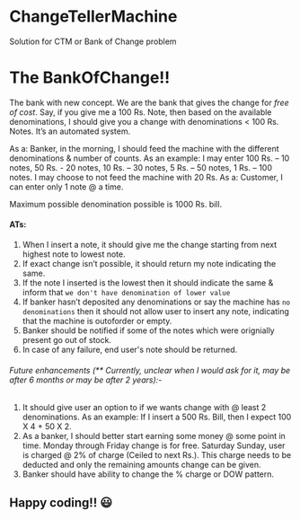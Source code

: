 # ChangeTellerMachine
Solution for CTM or Bank of Change problem

# The BankOfChange!!

The bank with new concept.
We are the bank that gives the change for *free of cost*. Say, if you give me a 100 Rs. Note, then based on the available denominations, I should give you a change with denominations < 100 Rs. Notes.
It’s an automated system.

As a: Banker, in the morning, I should feed the machine with the different denominations & number of counts.
As an example: I may enter 
100 Rs. – 10 notes, 50 Rs. - 20 notes, 10 Rs. – 30 notes, 5 Rs. – 50 notes, 1 Rs. – 100 notes. I may choose to not feed the machine with 20 Rs. 
As a: Customer, I can enter only 1 note @ a time. 

Maximum possible denomination possible is 1000 Rs. bill. 

#### ATs:
1.	When I insert a note, it should give me the change starting from next highest note to lowest note.
2.	If exact change isn’t possible, it should return my note indicating the same.
3.	If the note I inserted is the lowest then it should indicate the same & inform that `we don't have denomination of lower value`
4.	If banker hasn’t deposited any denominations or say the machine has `no denominations` then  it should not allow user to insert any note, indicating that the machine is outoforder or empty.
5.	Banker should be notified if some of the notes which were orignially present go out of stock.
6.	In case of any failure, end user's note should be returned.

###### Future enhancements (** Currently, unclear when I would ask for it, may be after 6 months or may be after 2 years):-

1. It should give user an option to if we wants change with @ least 2 denominations. As an example: If I insert a 500 Rs. Bill, then I expect 100 X 4 + 50 X 2. 
2.	As a banker, I should better start earning some money @ some point in time. Monday through Friday change is for free. Saturday Sunday, user is charged @ 2% of charge (Ceiled to next Rs.). This charge needs to be deducted and only the remaining amounts change can be given.
3.	Banker should have ability to change the % charge or DOW pattern.

## Happy coding!! :smiley:
